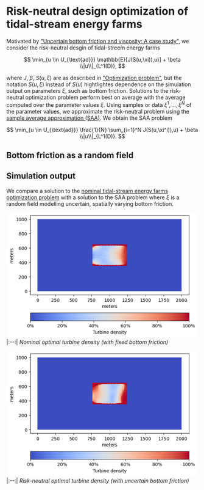 # Risk-neutral design optimization of tidal-stream energy farms

Motivated by ["Uncertain bottom friction and viscosity: A case study"](../nominal#uncertain-bottom-friction-and-viscosity-a-case-study),
we consider the risk-neutral desgin of tidal-streem energy farms 

$$
	\min_{u \in U_{\text{ad}}}  \mathbb{E}[J(S(u,\xi)),u)] + \beta \\|u\\|_{L^1(D)},
$$

where $J$, $\beta$, $S(u,\xi)$ are as described in ["Optimization problem"](../nominal#optimization-problem), but the notation $S(u,\xi)$
instead of $S(u)$ hightlightes dependence on the simulation output on parameters $\xi$, such as bottom friction. Solutions to the risk-neutral optimization problem perform best on average
with the average computed over the parameter values $\xi$. Using samples or data $\xi^1, \ldots, \xi^N$ of the parameter values, we approximate the risk-neutral problem using
the [sample average approximation (SAA)](https://doi.org/10.1137/S1052623499363220). We obtain the SAA problem

$$
	\min_{u \in U_{\text{ad}}}  \frac{1}{N} \sum_{i=1}^N J(S(u,\xi^i)),u) + \beta \\|u\\|_{L^1(D)}.
$$

## Bottom friction as a random field


## Simulation output

We compare a solution to the [nominal tidal-stream energy farms optimization problem](../nominal) with a solution to the SAA
problem where $\xi$ is a random field modelling uncertain, spatially varying bottom friction.

![](../nominal/output/10-May-2023-13-44-27_solution_best_n%3D100_online_version.png)
|:--:| 
*Nominal optimal turbine density (with fixed bottom friction)*

![](output/22-May-2023-05-58-12/solution_final_n=100_online_version.png)
|:--:| 
*Risk-neutral optimal turbine density (with uncertain bottom friction)*


